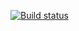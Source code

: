 [![Build status](https://ci.appveyor.com/api/projects/status/3d3epds87nmoxxcp?svg=true)](https://ci.appveyor.com/project/bataltsevV/testwebinterface)